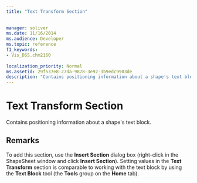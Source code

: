 ```yaml
---
title: "Text Transform Section"
 
 
manager: soliver
ms.date: 11/16/2014
ms.audience: Developer
ms.topic: reference
f1_keywords:
- Vis_DSS.chm2160
 
localization_priority: Normal
ms.assetid: 29f537e8-27da-9878-3e92-3b9edc9903de
description: "Contains positioning information about a shape's text block."
---
```


# Text Transform Section

Contains positioning information about a shape's text block.
  
## Remarks

To add this section, use the **Insert Section** dialog box (right-click in the ShapeSheet window and click **Insert Section**). Setting values in the **Text Transform** section is comparable to working with the text block by using the **Text Block** tool (the **Tools** group on the **Home** tab). 
  

